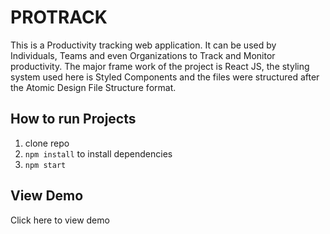 # PROTRACK

This is a Productivity tracking web application. It can be
used by Individuals, Teams and even Organizations to Track
and Monitor productivity. The major frame work of the
project is React JS, the styling system used here is Styled
Components and the files were structured after the Atomic
Design File Structure format.

## How to run Projects

1. clone repo
2. `npm install` to install dependencies
3. `npm start`

## View Demo

Click here to view demo
